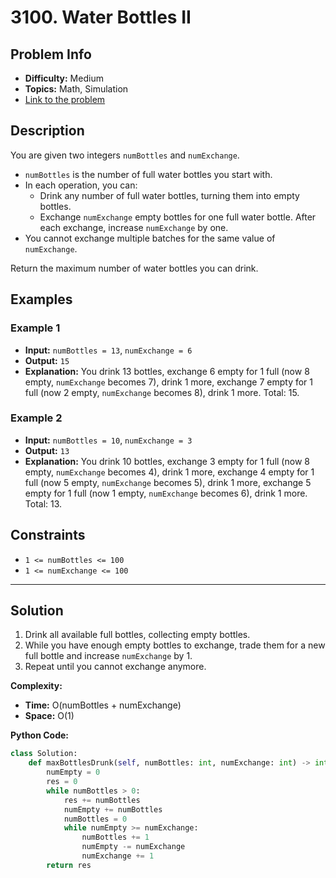 # 3100. Water Bottles II

## Problem Info

- **Difficulty:** Medium
- **Topics:** Math, Simulation
- [Link to the problem](https://leetcode.com/problems/water-bottles-ii/)

## Description

You are given two integers `numBottles` and `numExchange`.

- `numBottles` is the number of full water bottles you start with.
- In each operation, you can:
  - Drink any number of full water bottles, turning them into empty bottles.
  - Exchange `numExchange` empty bottles for one full water bottle. After each exchange, increase `numExchange` by one.
- You cannot exchange multiple batches for the same value of `numExchange`.

Return the maximum number of water bottles you can drink.

## Examples

### Example 1

- **Input:** `numBottles = 13`, `numExchange = 6`
- **Output:** `15`
- **Explanation:** You drink 13 bottles, exchange 6 empty for 1 full (now 8 empty, `numExchange` becomes 7), drink 1 more, exchange 7 empty for 1 full (now 2 empty, `numExchange` becomes 8), drink 1 more. Total: 15.

### Example 2

- **Input:** `numBottles = 10`, `numExchange = 3`
- **Output:** `13`
- **Explanation:** You drink 10 bottles, exchange 3 empty for 1 full (now 8 empty, `numExchange` becomes 4), drink 1 more, exchange 4 empty for 1 full (now 5 empty, `numExchange` becomes 5), drink 1 more, exchange 5 empty for 1 full (now 1 empty, `numExchange` becomes 6), drink 1 more. Total: 13.

## Constraints

- `1 <= numBottles <= 100`
- `1 <= numExchange <= 100`

---

## Solution

1. Drink all available full bottles, collecting empty bottles.
2. While you have enough empty bottles to exchange, trade them for a new full bottle and increase `numExchange` by 1.
3. Repeat until you cannot exchange anymore.

**Complexity:**

- **Time:** O(numBottles + numExchange)
- **Space:** O(1)

**Python Code:**

```python
class Solution:
    def maxBottlesDrunk(self, numBottles: int, numExchange: int) -> int:
        numEmpty = 0
        res = 0
        while numBottles > 0:
            res += numBottles
            numEmpty += numBottles
            numBottles = 0
            while numEmpty >= numExchange:
                numBottles += 1
                numEmpty -= numExchange
                numExchange += 1
        return res
```
